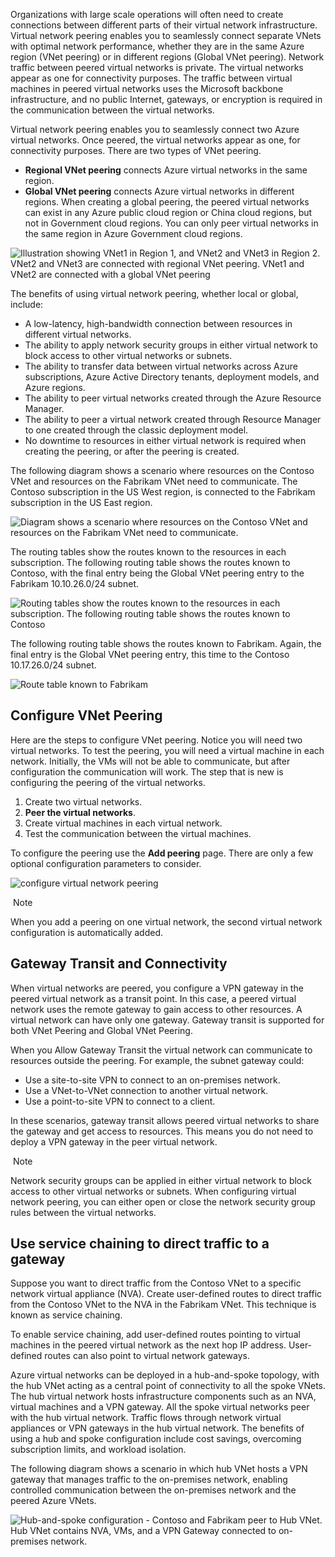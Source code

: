 
Organizations with large scale operations will often need to create connections between different parts of their virtual network infrastructure. Virtual network peering enables you to seamlessly connect separate VNets with optimal network performance, whether they are in the same Azure region (VNet peering) or in different regions (Global VNet peering). Network traffic between peered virtual networks is private. The virtual networks appear as one for connectivity purposes. The traffic between virtual machines in peered virtual networks uses the Microsoft backbone infrastructure, and no public Internet, gateways, or encryption is required in the communication between the virtual networks.

Virtual network peering enables you to seamlessly connect two Azure virtual networks. Once peered, the virtual networks appear as one, for connectivity purposes. There are two types of VNet peering.

- **Regional VNet peering** connects Azure virtual networks in the same region.
- **Global VNet peering** connects Azure virtual networks in different regions. When creating a global peering, the peered virtual networks can exist in any Azure public cloud region or China cloud regions, but not in Government cloud regions. You can only peer virtual networks in the same region in Azure Government cloud regions.

![Illustration showing VNet1 in Region 1, and VNet2 and VNet3 in Region 2. VNet2 and VNet3 are connected with regional VNet peering. VNet1 and VNet2 are connected with a global VNet peering](https://learn.microsoft.com/en-us/training/wwl-azure/introduction-to-azure-virtual-networks/media/global-vnet-peering-2368962c.png)

The benefits of using virtual network peering, whether local or global, include:

- A low-latency, high-bandwidth connection between resources in different virtual networks.
- The ability to apply network security groups in either virtual network to block access to other virtual networks or subnets.
- The ability to transfer data between virtual networks across Azure subscriptions, Azure Active Directory tenants, deployment models, and Azure regions.
- The ability to peer virtual networks created through the Azure Resource Manager.
- The ability to peer a virtual network created through Resource Manager to one created through the classic deployment model.
- No downtime to resources in either virtual network is required when creating the peering, or after the peering is created.

The following diagram shows a scenario where resources on the Contoso VNet and resources on the Fabrikam VNet need to communicate. The Contoso subscription in the US West region, is connected to the Fabrikam subscription in the US East region.

![Diagram shows a scenario where resources on the Contoso VNet and resources on the Fabrikam VNet need to communicate.](https://learn.microsoft.com/en-us/training/wwl-azure/introduction-to-azure-virtual-networks/media/vnet-peering-ad980907.png)

The routing tables show the routes known to the resources in each subscription. The following routing table shows the routes known to Contoso, with the final entry being the Global VNet peering entry to the Fabrikam 10.10.26.0/24 subnet.

![Routing tables show the routes known to the resources in each subscription. The following routing table shows the routes known to Contoso](https://learn.microsoft.com/en-us/training/wwl-azure/introduction-to-azure-virtual-networks/media/contoso-vm-routes-peering-annotated-e9d34a07.png)

The following routing table shows the routes known to Fabrikam. Again, the final entry is the Global VNet peering entry, this time to the Contoso 10.17.26.0/24 subnet.

![Route table known to Fabrikam](https://learn.microsoft.com/en-us/training/wwl-azure/introduction-to-azure-virtual-networks/media/fabrikam-vm-routes-peering-annotated-54cba14c.png)

## Configure VNet Peering

Here are the steps to configure VNet peering. Notice you will need two virtual networks. To test the peering, you will need a virtual machine in each network. Initially, the VMs will not be able to communicate, but after configuration the communication will work. The step that is new is configuring the peering of the virtual networks.

1. Create two virtual networks.
2. **Peer the virtual networks**.
3. Create virtual machines in each virtual network.
4. Test the communication between the virtual machines.

To configure the peering use the **Add peering** page. There are only a few optional configuration parameters to consider.

![configure virtual network peering](https://learn.microsoft.com/en-us/training/wwl-azure/introduction-to-azure-virtual-networks/media/configure-vnet-peering.png)

 Note

When you add a peering on one virtual network, the second virtual network configuration is automatically added.

## Gateway Transit and Connectivity

When virtual networks are peered, you configure a VPN gateway in the peered virtual network as a transit point. In this case, a peered virtual network uses the remote gateway to gain access to other resources. A virtual network can have only one gateway. Gateway transit is supported for both VNet Peering and Global VNet Peering.

When you Allow Gateway Transit the virtual network can communicate to resources outside the peering. For example, the subnet gateway could:

- Use a site-to-site VPN to connect to an on-premises network.
- Use a VNet-to-VNet connection to another virtual network.
- Use a point-to-site VPN to connect to a client.

In these scenarios, gateway transit allows peered virtual networks to share the gateway and get access to resources. This means you do not need to deploy a VPN gateway in the peer virtual network.

 Note

Network security groups can be applied in either virtual network to block access to other virtual networks or subnets. When configuring virtual network peering, you can either open or close the network security group rules between the virtual networks.

## Use service chaining to direct traffic to a gateway

Suppose you want to direct traffic from the Contoso VNet to a specific network virtual appliance (NVA). Create user-defined routes to direct traffic from the Contoso VNet to the NVA in the Fabrikam VNet. This technique is known as service chaining.

To enable service chaining, add user-defined routes pointing to virtual machines in the peered virtual network as the next hop IP address. User-defined routes can also point to virtual network gateways.

Azure virtual networks can be deployed in a hub-and-spoke topology, with the hub VNet acting as a central point of connectivity to all the spoke VNets. The hub virtual network hosts infrastructure components such as an NVA, virtual machines and a VPN gateway. All the spoke virtual networks peer with the hub virtual network. Traffic flows through network virtual appliances or VPN gateways in the hub virtual network. The benefits of using a hub and spoke configuration include cost savings, overcoming subscription limits, and workload isolation.

The following diagram shows a scenario in which hub VNet hosts a VPN gateway that manages traffic to the on-premises network, enabling controlled communication between the on-premises network and the peered Azure VNets.

![Hub-and-spoke configuration - Contoso and Fabrikam peer to Hub VNet. Hub VNet contains NVA, VMs, and a VPN Gateway connected to on-premises network.](https://learn.microsoft.com/en-us/training/wwl-azure/introduction-to-azure-virtual-networks/media/service-chaining-be9346d4.png)